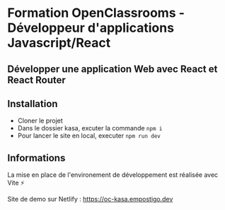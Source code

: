 # Formation OpenClassrooms - Développeur d'applications Javascript/React

## Développer une application Web avec React et React Router

## Installation

- Cloner le projet
- Dans le dossier kasa, excuter la commande `npm i`
- Pour lancer le site en local, executer `npm run dev`

## Informations

La mise en place de l'environement de développement est réalisée avec Vite ⚡

Site de demo sur Netlify : https://oc-kasa.empostigo.dev
